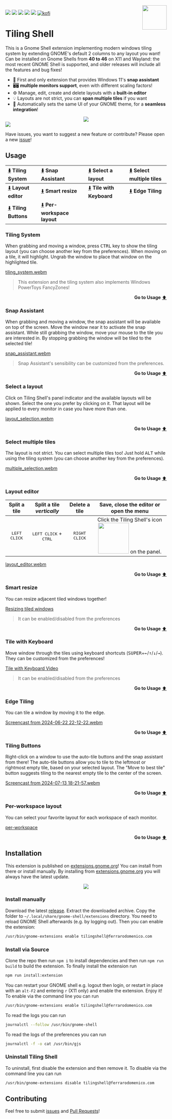 <img src="https://raw.githubusercontent.com/domferr/tilingshell/main/logo.png" align="right" width="76"/>

![](https://img.shields.io/github/v/release/domferr/tilingshell)
![](https://img.shields.io/badge/GNOME-42--47-e04196)
![](https://img.shields.io/github/downloads/domferr/tilingshell/total)
![](https://img.shields.io/badge/Built%20with-Typescript-blue)
![](https://img.shields.io/github/license/domferr/tilingshell)
[![kofi](https://img.shields.io/badge/Donate-on_Ko--fi-purple?logo=ko-fi)](https://ko-fi.com/domferr)

# Tiling Shell #

This is a Gnome Shell extension implementing modern windows tiling system by extending GNOME's default 2 columns to any layout you want! Can be installed on Gnome Shells from **40 to 46** on X11 and Wayland: the most recent GNOME Shell is supported, and older releases will include all the features and bug fixes!

- 🤩 First and only extension that provides Windows 11's **snap assistant**
- 🖥️🖥️ **multiple monitors support**, even with different scaling factors!
- ⚙️ Manage, edit, create and delete layouts with a **built-in editor**
- 💡 Layouts are not strict, you can **span multiple tiles** if you want
- 🚀 Automatically sets the same UI of your GNOME theme, for a **seamless integration**!

<div align="center">
  <a href="https://extensions.gnome.org/extension/7065/tiling-shell/" >
      <img src="https://img.shields.io/badge/Install%20from-extensions.gnome.org-4A86CF?style=for-the-badge&logo=Gnome&logoColor=white"/>
  </a>
</div>

<img src="https://github.com/domferr/tilingshell/blob/main/doc/horiz_summary.jpg" align="center"/>

Have issues, you want to suggest a new feature or contribute? Please open a new [issue](https://github.com/domferr/tilingshell/issues)!

## Usage ##

| [⬇️](#tiling-system) Tiling System | [⬇️](#snap-assistant) Snap Assistant | [⬇️](#select-a-layout) Select a layout | [⬇️](#select-multiple-tiles) Select multiple tiles |
|:---|:---|:---|:---|
| [⬇️](#layout-editor) **Layout editor** | [⬇️](#smart-resize) **Smart resize** | [⬇️](#tile-with-keyboard) **Tile with Keyboard** | [⬇️](#edge-tiling) **Edge Tiling** |
| [⬇️](#tiling-buttons) **Tiling Buttons** | [⬇️](#per-workspace-layout) **Per-workspace layout**

### Tiling System ###
When grabbing and moving a window, press <kbd>CTRL</kbd> key to show the tiling layout (you can choose another key from the preferences). When moving on a tile, it will highlight. Ungrab the window to place that window on the highlighted tile.

[tiling_system.webm](https://github.com/domferr/tilingshell/assets/14203981/a45ec416-ad39-458d-9b9f-cddce8b25666)

> This extension and the tiling system also implements Windows PowerToys FancyZones!

<p align="right"><b>Go to Usage</b> <a href="#usage">⬆️</a></p>

### Snap Assistant ###
When grabbing and moving a window, the snap assistant will be available on top of the screen. Move the window near it to activate the snap assistant. While still grabbing the window, move your mouse to the tile you are interested in. By stopping grabbing the window will be tiled to the selected tile!

[snap_assistant.webm](https://github.com/domferr/tilingshell/assets/14203981/33511582-fa92-445e-b1ba-8b08f9a8e43a)

> Snap Assistant's sensibility can be customized from the preferences.

<p align="right"><b>Go to Usage</b> <a href="#usage">⬆️</a></p>

### Select a layout ###
Click on Tiling Shell's panel indicator and the available layouts will be shown. Select the one you prefer by clicking on it. That layout will be applied to every monitor in case you have more than one.

[layout_selection.webm](https://github.com/domferr/tilingshell/assets/14203981/f4956a34-64e3-4c24-b177-8f9b08fcc45c)


<p align="right"><b>Go to Usage</b> <a href="#usage">⬆️</a></p>

### Select multiple tiles ###

The layout is not strict. You can select multiple tiles too! Just hold <kbd>ALT</kbd> while using the tiling system (you can choose another key from the preferences).

[multiple_selection.webm](https://github.com/domferr/tilingshell/assets/14203981/92b29130-260c-479d-9237-bf5c87427e52)


<p align="right"><b>Go to Usage</b> <a href="#usage">⬆️</a></p>

### Layout editor ###

| Split a tile | Split a tile _vertically_ | Delete a tile | Save, close the editor or open the menu |
|:---:|:---:|:---:|:---:|
| <kbd>LEFT CLICK</kbd> | <kbd>LEFT CLICK</kbd> + <kbd>CTRL</kbd> | <kbd>RIGHT CLICK</kbd> | Click the Tiling Shell's icon <img src="https://github.com/domferr/tilingshell/assets/14203981/13e27ec1-6a5d-420f-a87f-8f3df0b34c92" width=96 /> on the panel. |

[layout_editor.webm](https://github.com/domferr/tilingshell/assets/14203981/c6e05589-69d9-4fa3-a4df-61ee875cf9e1)

<p align="right"><b>Go to Usage</b> <a href="#usage">⬆️</a></p>

### Smart resize ###

You can resize adjacent tiled windows together!

[Resizing tiled windows](https://github.com/domferr/tilingshell/assets/14203981/da4ef97e-cdbb-4981-a8ab-9ca8cd23d63d)

> It can be enabled/disabled from the preferences

<p align="right"><b>Go to Usage</b> <a href="#usage">⬆️</a></p>

### Tile with Keyboard ###

Move window through the tiles using keyboard shortcuts (<kbd>SUPER</kbd>+<kbd>←</kbd>/<kbd>↑</kbd>/<kbd>↓</kbd>/<kbd>→</kbd>). They can be customized from the preferences!

[Tile with Keyboard Video](https://github.com/user-attachments/assets/6f8dedbb-2733-41d8-8a94-0fa62dffb915)

> It can be enabled/disabled from the preferences

<p align="right"><b>Go to Usage</b> <a href="#usage">⬆️</a></p>

### Edge Tiling ###

You can tile a window by moving it to the edge.

[Screencast from 2024-06-22 22-12-22.webm](https://github.com/domferr/tilingshell/assets/14203981/6e5a2ba9-cd38-44bb-b791-51e41e07f7a0)

<p align="right"><b>Go to Usage</b> <a href="#usage">⬆️</a></p>

### Tiling Buttons ###

Right-click on a window to use the auto-tile buttons and the snap assistant from there! The auto-tile buttons allow you to tile to the leftmost or rightmost empty tile, based on your selected layout. The "Move to best tile" button suggests tiling to the nearest empty tile to the center of the screen.

[Screencast from 2024-07-13 18-21-57.webm](https://github.com/user-attachments/assets/8fd79faa-a476-4b55-b79c-6329e4b59519)

<p align="right"><b>Go to Usage</b> <a href="#usage">⬆️</a></p>

### Per-workspace layout ###

You can select your favorite layout for each workspace of each monitor.

[per-workspace](https://github.com/user-attachments/assets/41226602-5950-47d1-bbf6-3d7ff3e265fb)

<p align="right"><b>Go to Usage</b> <a href="#usage">⬆️</a></p>

## Installation

This extension is published on [extensions.gnome.org](https://extensions.gnome.org/extension/7065/tiling-shell/)! You can install from there or install manually. By installing from [extensions.gnome.org](https://extensions.gnome.org/extension/7065/tiling-shell/) you will always have the latest update.

<div align="center">
  <a href="https://extensions.gnome.org/extension/7065/tiling-shell/" >
      <img src="https://img.shields.io/badge/Install%20from-extensions.gnome.org-4A86CF?style=for-the-badge&logo=Gnome&logoColor=white"/>
  </a>
</div>

### Install manually
Download the latest [release](https://github.com/domferr/tilingshell/releases). Extract the downloaded archive. Copy the folder to `~/.local/share/gnome-shell/extensions` directory. You need to reload GNOME Shell afterwards (e.g. by logging out). Then you can enable the extension:
```bash
/usr/bin/gnome-extensions enable tilingshell@ferrarodomenico.com
```

### Install via Source

Clone the repo then run ```npm i``` to install dependencies and then run ```npm run build``` to build the extension. To finally install the extension run
```bash
npm run install:extension
```
You can restart your GNOME shell e.g. logout then login, or restart in place with an `alt-F2` and entering `r` (X11 only) and enable the extension. Enjoy it!
To enable via the command line you can run 
```bash
/usr/bin/gnome-extensions enable tilingshell@ferrarodomenico.com
```

To read the logs you can run

```bash
journalctl --follow /usr/bin/gnome-shell
```

To read the logs of the preferences you can run

```bash
journalctl -f -o cat /usr/bin/gjs
```
### Uninstall Tiling Shell

To uninstall, first disable the extension and then remove it. To disable via the command line you can run 
```bash
/usr/bin/gnome-extensions disable tilingshell@ferrarodomenico.com
```

## Contributing

Feel free to submit [issues](https://github.com/domferr/tilingshell/issues/new/choose) and [Pull Requests](https://github.com/domferr/tilingshell/pulls)!
